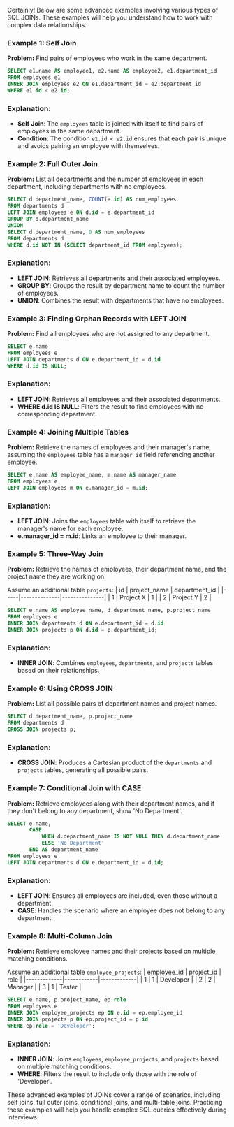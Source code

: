 Certainly! Below are some advanced examples involving various types of SQL JOINs. These examples will help you understand how to work with complex data relationships.

### Example 1: Self Join

**Problem:** Find pairs of employees who work in the same department.

```sql
SELECT e1.name AS employee1, e2.name AS employee2, e1.department_id
FROM employees e1
INNER JOIN employees e2 ON e1.department_id = e2.department_id
WHERE e1.id < e2.id;
```

### Explanation:

-   **Self Join**: The `employees` table is joined with itself to find pairs of employees in the same department.
-   **Condition**: The condition `e1.id < e2.id` ensures that each pair is unique and avoids pairing an employee with themselves.

### Example 2: Full Outer Join

**Problem:** List all departments and the number of employees in each department, including departments with no employees.

```sql
SELECT d.department_name, COUNT(e.id) AS num_employees
FROM departments d
LEFT JOIN employees e ON d.id = e.department_id
GROUP BY d.department_name
UNION
SELECT d.department_name, 0 AS num_employees
FROM departments d
WHERE d.id NOT IN (SELECT department_id FROM employees);
```

### Explanation:

-   **LEFT JOIN**: Retrieves all departments and their associated employees.
-   **GROUP BY**: Groups the result by department name to count the number of employees.
-   **UNION**: Combines the result with departments that have no employees.

### Example 3: Finding Orphan Records with LEFT JOIN

**Problem:** Find all employees who are not assigned to any department.

```sql
SELECT e.name
FROM employees e
LEFT JOIN departments d ON e.department_id = d.id
WHERE d.id IS NULL;
```

### Explanation:

-   **LEFT JOIN**: Retrieves all employees and their associated departments.
-   **WHERE d.id IS NULL**: Filters the result to find employees with no corresponding department.

### Example 4: Joining Multiple Tables

**Problem:** Retrieve the names of employees and their manager's name, assuming the `employees` table has a `manager_id` field referencing another employee.

```sql
SELECT e.name AS employee_name, m.name AS manager_name
FROM employees e
LEFT JOIN employees m ON e.manager_id = m.id;
```

### Explanation:

-   **LEFT JOIN**: Joins the `employees` table with itself to retrieve the manager's name for each employee.
-   **e.manager_id = m.id**: Links an employee to their manager.

### Example 5: Three-Way Join

**Problem:** Retrieve the names of employees, their department name, and the project name they are working on.

Assume an additional table `projects`:
| id | project_name | department_id |
|-----|--------------|---------------|
| 1 | Project X | 1 |
| 2 | Project Y | 2 |

```sql
SELECT e.name AS employee_name, d.department_name, p.project_name
FROM employees e
INNER JOIN departments d ON e.department_id = d.id
INNER JOIN projects p ON d.id = p.department_id;
```

### Explanation:

-   **INNER JOIN**: Combines `employees`, `departments`, and `projects` tables based on their relationships.

### Example 6: Using CROSS JOIN

**Problem:** List all possible pairs of department names and project names.

```sql
SELECT d.department_name, p.project_name
FROM departments d
CROSS JOIN projects p;
```

### Explanation:

-   **CROSS JOIN**: Produces a Cartesian product of the `departments` and `projects` tables, generating all possible pairs.

### Example 7: Conditional Join with CASE

**Problem:** Retrieve employees along with their department names, and if they don't belong to any department, show 'No Department'.

```sql
SELECT e.name,
       CASE
           WHEN d.department_name IS NOT NULL THEN d.department_name
           ELSE 'No Department'
       END AS department_name
FROM employees e
LEFT JOIN departments d ON e.department_id = d.id;
```

### Explanation:

-   **LEFT JOIN**: Ensures all employees are included, even those without a department.
-   **CASE**: Handles the scenario where an employee does not belong to any department.

### Example 8: Multi-Column Join

**Problem:** Retrieve employee names and their projects based on multiple matching conditions.

Assume an additional table `employee_projects`:
| employee_id | project_id | role |
|-------------|------------|-------------|
| 1 | 1 | Developer |
| 2 | 2 | Manager |
| 3 | 1 | Tester |

```sql
SELECT e.name, p.project_name, ep.role
FROM employees e
INNER JOIN employee_projects ep ON e.id = ep.employee_id
INNER JOIN projects p ON ep.project_id = p.id
WHERE ep.role = 'Developer';
```

### Explanation:

-   **INNER JOIN**: Joins `employees`, `employee_projects`, and `projects` based on multiple matching conditions.
-   **WHERE**: Filters the result to include only those with the role of 'Developer'.

These advanced examples of JOINs cover a range of scenarios, including self joins, full outer joins, conditional joins, and multi-table joins. Practicing these examples will help you handle complex SQL queries effectively during interviews.
